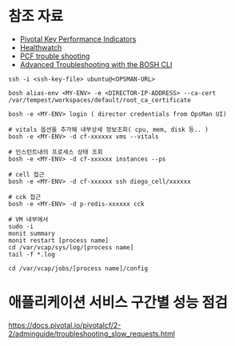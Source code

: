 
# 참조 자료
 - [Pivotal Key Performance Indicators](https://docs.pivotal.io/pivotalcf/2-2/monitoring/kpi.html)
 - [Healthwatch](https://docs.pivotal.io/pcf-healthwatch/1-3/)
 - [PCF trouble shooting](https://docs.pivotal.io/pivotalcf/2-2/customizing/troubleshooting-diagnostics.html)
 - [Advanced Troubleshooting with the BOSH CLI](https://docs.pivotal.io/pivotalcf/2-2/customizing/trouble-advanced.html)


```
ssh -i <ssh-key-file> ubuntu@<OPSMAN-URL>

bosh alias-env <MY-ENV> -e <DIRECTOR-IP-ADDRESS> --ca-cert /var/tempest/workspaces/default/root_ca_certificate

bosh -e <MY-ENV> login ( director credentials from OpsMan UI)

# vitals 옵션을 추가해 내부상세 정보조회( cpu, mem, disk 등.. )
bosh -e <MY-ENV> -d cf-xxxxxx vms --vitals

# 인스턴트내의 프로세스 상태 조회
bosh -e <MY-ENV> -d cf-xxxxxx instances --ps

# cell 접근
bosh -e <MY-ENV> -d cf-xxxxxx ssh diego_cell/xxxxxx

# cck 접근
bosh -e <MY-ENV> -d p-redis-xxxxxx cck

# VM 내부에서
sudo -i
monit summary
monit restart [process name]
cd /var/vcap/sys/log/[process name]
tail -f *.log

cd /var/vcap/jobs/[process name]/config

```

# 애플리케이션 서비스 구간별 성능 점검
https://docs.pivotal.io/pivotalcf/2-2/adminguide/troubleshooting_slow_requests.html
